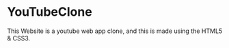 # YouTubeClone
This Website is a youtube web app clone, and this is made using the HTML5 &amp; CSS3.
